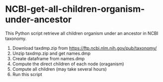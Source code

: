 # NCBI-get-all-children-organism-under-ancestor
This Python script retrieve all children organism under an ancestor in NCBI taxonomy. 

1. Download taxdmp.zip from https://ftp.ncbi.nlm.nih.gov/pub/taxonomy/
2. Unzip taxdmp.zip and get names.dmp
3. Create dataframe from names.dmp
4. Compute the direct children of each node (oraganism)
5. Compute all children (may take several hours)
6. Run this script

